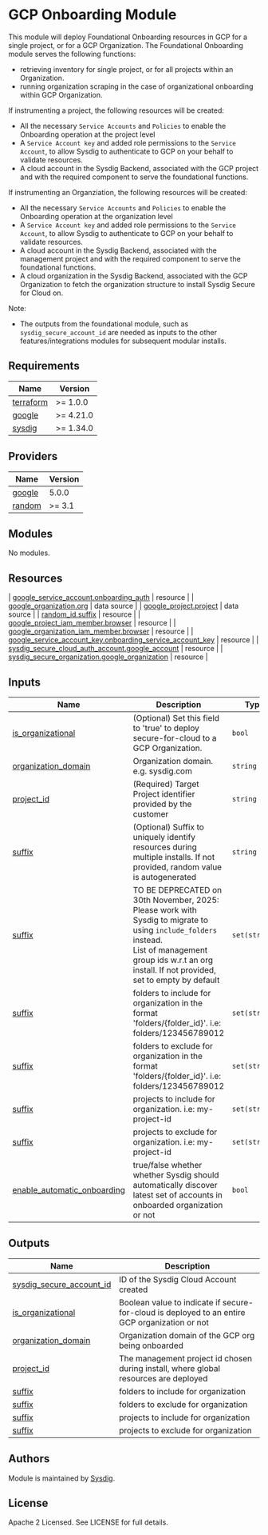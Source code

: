 # GCP Onboarding Module

This module will deploy Foundational Onboarding resources in GCP for a single project, or for a GCP Organization.
The Foundational Onboarding module serves the following functions:

- retrieving inventory for single project, or for all projects within an Organization.
- running organization scraping in the case of organizational onboarding within GCP Organization.

If instrumenting a project, the following resources will be created:

- All the necessary `Service Accounts` and `Policies` to enable the Onboarding operation at the project level
- A `Service Account key` and added role permissions to the `Service Account`, to allow Sysdig to authenticate to GCP on
  your behalf to validate resources.
- A cloud account in the Sysdig Backend, associated with the GCP project and with the required component to serve the
  foundational functions.

If instrumenting an Organziation, the following resources will be created:

- All the necessary `Service Accounts` and `Policies` to enable the Onboarding operation at the organization level
- A `Service Account key` and added role permissions to the `Service Account`, to allow Sysdig to authenticate to GCP on
  your behalf to validate resources.
- A cloud account in the Sysdig Backend, associated with the management project and with the required component to serve
  the foundational functions.
- A cloud organization in the Sysdig Backend, associated with the GCP Organization to fetch the organization structure
  to install Sysdig Secure for Cloud on.

Note:

- The outputs from the foundational module, such as `sysdig_secure_account_id` are needed as inputs to the other
  features/integrations modules for subsequent modular installs.

<!-- BEGINNING OF PRE-COMMIT-TERRAFORM DOCS HOOK -->

## Requirements

| Name                                                                      | Version   |
|---------------------------------------------------------------------------|-----------|
| <a name="requirement_terraform"></a> [terraform](#requirement\_terraform) | >= 1.0.0  |
| <a name="requirement_google"></a> [google](#requirement\_google)          | >= 4.21.0 |
| <a name="requirement_sysdig"></a> [sysdig](#requirement\_sysdig)          | >= 1.34.0 |

## Providers

| Name                                                       | Version |
|------------------------------------------------------------|---------|
| <a name="provider_google"></a> [google](#provider\_google) | 5.0.0   |
| <a name="provider_random"></a> [random](#provider\_random) | >= 3.1  |

## Modules

No modules.

## Resources

| [google_service_account.onboarding_auth](https://registry.terraform.io/providers/hashicorp/google/latest/docs/resources/service_account) |
resource |
| [google_organization.org](https://registry.terraform.io/providers/hashicorp/google/latest/docs/data-sources/organization) |
data source |
| [google_project.project](https://registry.terraform.io/providers/hashicorp/google/latest/docs/data-sources/project) |
data source |
| [random_id.suffix](https://registry.terraform.io/providers/hashicorp/random/latest/docs/resources/id) | resource |
| [google_project_iam_member.browser](https://registry.terraform.io/providers/hashicorp/google/latest/docs/resources/google_project_iam#google_project_iam_member) |
resource |
| [google_organization_iam_member.browser](https://registry.terraform.io/providers/hashicorp/google/latest/docs/resources/google_organization_iam#google_organization_iam_member) |
resource |
| [google_service_account_key.onboarding_service_account_key](https://registry.terraform.io/providers/hashicorp/google/latest/docs/resources/service_account_key) |
resource |
| [sysdig_secure_cloud_auth_account.google_account](https://registry.terraform.io/providers/sysdiglabs/sysdig/latest/docs/resources/secure_cloud_auth_account) |
resource |
| [sysdig_secure_organization.google_organization](https://registry.terraform.io/providers/sysdiglabs/sysdig/latest/docs/resources/secure_organization) |
resource |

## Inputs

| Name                                                                                                                    | Description                                                                                                                                                                                                    | Type          | Default | Required |
|-------------------------------------------------------------------------------------------------------------------------|----------------------------------------------------------------------------------------------------------------------------------------------------------------------------------------------------------------|---------------|---------|:--------:|
| <a name="input_is_organizational"></a> [is\_organizational](#input\_is\_organizational)                                 | (Optional) Set this field to 'true' to deploy secure-for-cloud to a GCP Organization.                                                                                                                          | `bool`        | `false` |    no    |
| <a name="input_organization_domain"></a> [organization\_domain](#input\_organization\_domain)                           | Organization domain. e.g. sysdig.com                                                                                                                                                                           | `string`      | `""`    |    no    |
| <a name="input_project_id"></a> [project\_id](#input\_project\_id)                                                      | (Required) Target Project identifier provided by the customer                                                                                                                                                  | `string`      | n/a     |   yes    |
| <a name="input_suffix"></a> [suffix](#input\_suffix)                                                                    | (Optional) Suffix to uniquely identify resources during multiple installs. If not provided, random value is autogenerated                                                                                      | `string`      | `null`  |    no    |
| <a name="input_management_group_ids"></a> [suffix](#input\_management\_group\_ids)                                      | TO BE DEPRECATED on 30th November, 2025: Please work with Sysdig to migrate to using `include_folders` instead.<br>List of management group ids w.r.t an org install. If not provided, set to empty by default | `set(string)` | `[]`    |    no    |
| <a name="input_include_folders"></a> [suffix](#input\_include\_folders)                                                 | folders to include for organization in the format 'folders/{folder_id}'. i.e: folders/123456789012                                                                                                             | `set(string)` | `[]`    |    no    |
| <a name="input_exclude_folders"></a> [suffix](#input\_exclude\_folders)                                                 | folders to exclude for organization in the format 'folders/{folder_id}'. i.e: folders/123456789012                                                                                                             | `set(string)` | `[]`    |    no    |
| <a name="input_include_projects"></a> [suffix](#input\_include\_projects)                                               | projects to include for organization. i.e: my-project-id                                                                                                                                                       | `set(string)` | `[]`    |    no    |
| <a name="input_exclude_projects"></a> [suffix](#input\_exclude\_projects)                                               | projects to exclude for organization. i.e: my-project-id                                                                                                                                                       | `set(string)` | `[]`    |    no    |
| <a name="input_enable_automatic_onboarding"></a> [enable\_automatic\_onboarding](#input\_enable\_automatic\_onboarding) | true/false whether whether Sysdig should automatically discover latest set of accounts in onboarded organization or not                                                                                        | `bool`        | `false` |    no    |

## Outputs

| Name                                                                                                               | Description                                                                                    |
|--------------------------------------------------------------------------------------------------------------------|------------------------------------------------------------------------------------------------|
| <a name="output_sysdig_secure_account_id"></a> [sysdig\_secure\_account\_id](#output\_sysdig\_secure\_account\_id) | ID of the Sysdig Cloud Account created                                                         |
| <a name="output_is_organizational"></a> [is\_organizational](#output\_is\_organizational)                          | Boolean value to indicate if secure-for-cloud is deployed to an entire GCP organization or not |
| <a name="output_organization_domain"></a> [organization\_domain](#output\_organization\_domain)                    | Organization domain of the GCP org being onboarded                                             |
| <a name="output_project_id"></a> [project\_id](#output\_project\_id)                                               | The management project id chosen during install, where global resources are deployed           |
| <a name="output_include_folders"></a> [suffix](#output\_include\_folders)                                          | folders to include for organization                                                            |
| <a name="output_exclude_folders"></a> [suffix](#output\_exclude\_folders)                                          | folders to exclude for organization                                                            |
| <a name="output_include_projects"></a> [suffix](#output\_include\_projects)                                        | projects to include for organization                                                           |
| <a name="output_exclude_projects"></a> [suffix](#output\_exclude\_projects)                                        | projects to exclude for organization                                                           |

<!-- END OF PRE-COMMIT-TERRAFORM DOCS HOOK -->

## Authors

Module is maintained by [Sysdig](https://sysdig.com).

## License

Apache 2 Licensed. See LICENSE for full details.
